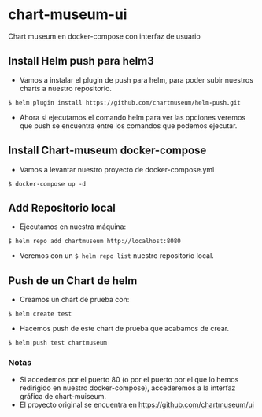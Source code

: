 # chart-museum-ui
Chart museum en docker-compose con interfaz de usuario

## Install Helm push para helm3

-   Vamos a instalar el plugin de push para helm, para poder subir nuestros charts a nuestro repositorio.
```
$ helm plugin install https://github.com/chartmuseum/helm-push.git
```
-   Ahora si ejecutamos el comando helm para ver las opciones veremos que push se encuentra entre los comandos que podemos ejecutar.
 
## Install Chart-museum docker-compose
-   Vamos a levantar nuestro proyecto de docker-compose.yml
```
$ docker-compose up -d
```
## Add Repositorio local 
- Ejecutamos en nuestra máquina:
```
$ helm repo add chartmuseum http://localhost:8080
```
-   Veremos con un ``` $ helm repo list ``` nuestro repositorio local.
## Push de un Chart de helm
-   Creamos un chart de prueba con:
```
$ helm create test
```
-   Hacemos push de este chart de prueba que acabamos de crear.
```
$ helm push test chartmuseum
```
### Notas
-   Si accedemos por el puerto 80 (o por el puerto por el que lo hemos redirigido en nuestro docker-compose), accederemos a la interfaz gráfica de chart-muiseum.
-   El proyecto original se encuentra en https://github.com/chartmuseum/ui